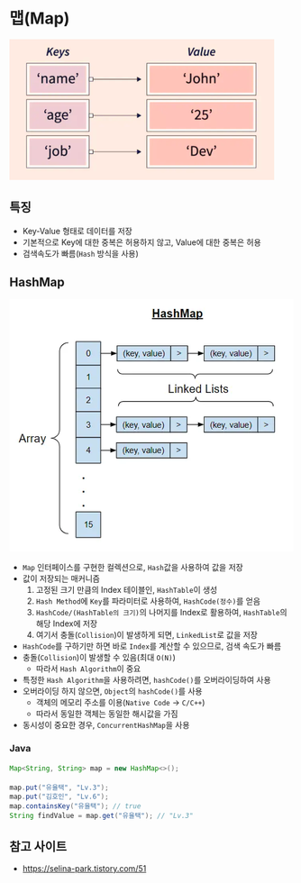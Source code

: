 # 맵(Map)
![map](./images/image015.png)

## 특징
- Key-Value 형태로 데이터를 저장
- 기본적으로 Key에 대한 중복은 허용하지 않고, Value에 대한 중복은 허용
- 검색속도가 빠름(`Hash` 방식을 사용)

## HashMap
![HashMap](./images/image016.png)
- `Map` 인터페이스를 구현한 컬렉션으로, `Hash`값을 사용하여 값을 저장
- 값이 저장되는 매커니즘
    1. 고정된 크기 만큼의 Index 테이블인, `HashTable`이 생성
    2. `Hash Method`에 `Key`를 파라미터로 사용하여, `HashCode(정수)`를 얻음
    3. `HashCode/(HashTable의 크기)`의 나머지를 Index로 활용하여, `HashTable`의 해당 Index에 저장
    4. 여기서 충돌(`Collision`)이 발생하게 되면, `LinkedList`로 값을 저장
- `HashCode`를 구하기만 하면 바로 `Index`를 계산할 수 있으므로, 검색 속도가 빠름
- 충돌(`Collision`)이 발생할 수 있음(최대 `O(N)`)
  - 따라서 `Hash Algorithm`이 중요
- 특정한 `Hash Algorithm`을 사용하려면, `hashCode()`를 오버라이딩하여 사용
- 오버라이딩 하지 않으면, `Object`의 `hashCode()`를 사용
  - 객체의 메모리 주소를 이용(`Native Code` -> `C/C++`)
  - 따라서 동일한 객체는 동일한 해시값을 가짐
- 동시성이 중요한 경우, `ConcurrentHashMap`을 사용

### Java
```java
Map<String, String> map = new HashMap<>();

map.put("유율택", "Lv.3");
map.put("김호인", "Lv.6");
map.containsKey("유율택"); // true
String findValue = map.get("유율택"); // "Lv.3"
```

## 참고 사이트
- https://selina-park.tistory.com/51
